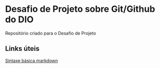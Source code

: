 #  Desafio de Projeto sobre Git/Github do DIO

Repositório criado para o Desafio de Projeto

## Links úteis
[Sintaxe básica markdown](https://www.markdownguide.org/basic-syntax/)
